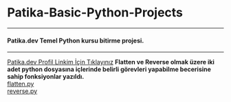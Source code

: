# Patika-Basic-Python-Projects
---
#### Patika.dev Temel Python kursu bitirme projesi.
---
[Patika.dev Profil Linkim İçin Tıklayınız](https://app.patika.dev/umuturukk)
**Flatten ve Reverse olmak üzere iki adet python dosyasına içlerinde belirli görevleri yapabilme becerisine sahip fonksiyonlar yazıldı.**  
[flatten.py](https://github.com/umuturukk/Patika-Basic-Python-Projects/blob/main/flatten.py)  
[reverse.py](https://github.com/umuturukk/Patika-Basic-Python-Projects/blob/main/reverse.py)  

